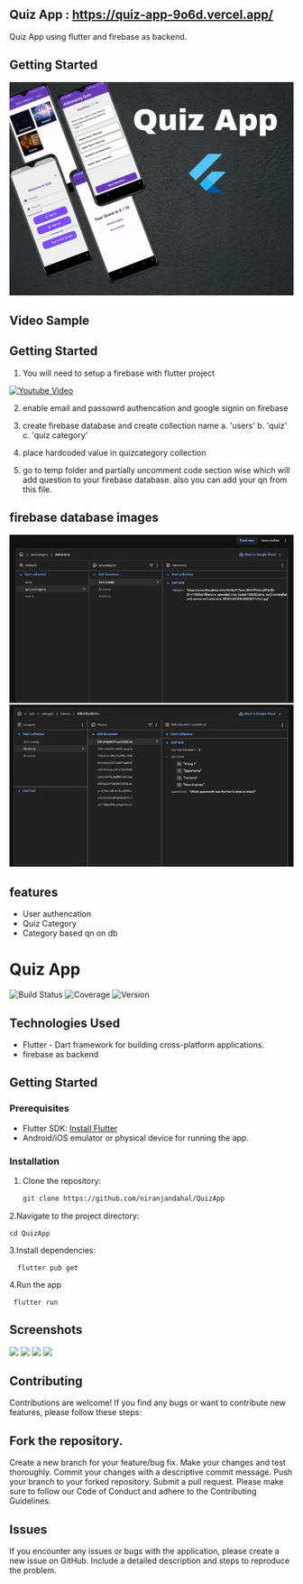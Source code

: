 ## Quiz App : https://quiz-app-9o6d.vercel.app/

Quiz App using flutter and firebase as backend.

## Getting Started

<img src="https://github.com/niranjandahal/QuizApp/blob/main/project-four.jpg">


## Video Sample
<!--[![Youtube Video](https://img.youtube.com/vi/-8R9qnpw__o/0.jpg)](https://www.youtube.com/watch?v=-8R9qnpw__o)-->

<!--[![Youtube Video](https://img.youtube.com/vi/-8R9qnpw__o/0.jpg)](https://www.youtube.com/watch?v=-8R9qnpw__o)-->



## Getting Started

1. You will need to setup a firebase with flutter project 

[![Youtube Video](https://img.youtube.com/vi/CC2nvca0vzQ/0.jpg)](https://www.youtube.com/watch?v=CC2nvca0vzQ)

2. enable email and passowrd authencation and google signin on firebase

3. create firebase database and create collection name a. 'users' b. 'quiz' c. 'quiz category'

4. place hardcoded value in quizcategory collection

5. go to temp folder and partially uncomment code section wise which will add question to your firebase database. also you can add your qn from this file.
 


## firebase database images

<img src="https://github.com/niranjandahal/QuizApp/blob/main/project-4-s5.jpg">

<img src="https://github.com/niranjandahal/QuizApp/blob/main/project-4-s6.jpg">


## features
- User authencation
- Quiz Category
- Category based qn on db


# Quiz App

![Build Status](https://img.shields.io/badge/build-passing-brightgreen)
![Coverage](https://img.shields.io/badge/coverage-90%25-green)
![Version](https://img.shields.io/badge/version-v1.0-blue)




## Technologies Used

- Flutter - Dart framework for building cross-platform applications.
- firebase as backend

## Getting Started

### Prerequisites

- Flutter SDK: [Install Flutter](https://flutter.dev/docs/get-started/install)
- Android/iOS emulator or physical device for running the app.

### Installation

1. Clone the repository:

   ```bash
   git clone https://github.com/niranjandahal/QuizApp

2.Navigate to the project directory:
    
    cd QuizApp

3.Install dependencies:
   
      flutter pub get

4.Run the app

     flutter run


## Screenshots
<img src="https://github.com/niranjandahal/QuizApp/blob/main/project-4-s1.jpg" width="300">
<img src="https://github.com/niranjandahal/QuizApp/blob/main/project-4-s2.jpg" width="300">
<img src="https://github.com/niranjandahal/QuizApp/blob/main/project-4-s3.jpg" width="300">
<img src="https://github.com/niranjandahal/QuizApp/blob/main/project-4-s4.jpg" width="300">


## Contributing
Contributions are welcome! If you find any bugs or want to contribute new features, please follow these steps:

## Fork the repository.
Create a new branch for your feature/bug fix.
Make your changes and test thoroughly.
Commit your changes with a descriptive commit message.
Push your branch to your forked repository.
Submit a pull request.
Please make sure to follow our Code of Conduct and adhere to the Contributing Guidelines.

## Issues
If you encounter any issues or bugs with the application, please create a new issue on GitHub. Include a detailed description and steps to reproduce the problem.